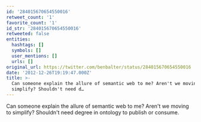 ```yaml
---
id: '284015670654550016'
retweet_count: '1'
favorite_count: '1'
id_str: '284015670654550016'
retweeted: false
entities:
  hashtags: []
  symbols: []
  user_mentions: []
  urls: []
original_url: https://twitter.com/benbalter/status/284015670654550016
date: '2012-12-26T19:19:47.000Z'
title: >-
  Can someone explain the allure of semantic web to me? Aren't we moving to
  simplify? Shouldn't need d…
---
```


Can someone explain the allure of semantic web to me? Aren't we moving to simplify? Shouldn't need degree in ontology to publish or consume.